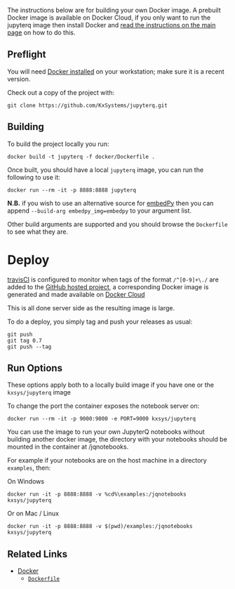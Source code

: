 The instructions below are for building your own Docker image. A prebuilt Docker image is available on Docker Cloud, if you only want to run the jupyterq image then install Docker and [read the instructions on the main page](../README.md#docker) on how to do this.

## Preflight

You will need [Docker installed](https://www.docker.com/community-edition) on your workstation; make sure it is a recent version.

Check out a copy of the project with:

    git clone https://github.com/KxSystems/jupyterq.git

## Building

To build the project locally you run:

    docker build -t jupyterq -f docker/Dockerfile .

Once built, you should have a local `jupyterq` image, you can run the following to use it:

    docker run --rm -it -p 8888:8888 jupyterq


**N.B.** if you wish to use an alternative source for [embedPy](https://github.com/KxSystems/embedPy) then you can append `--build-arg embedpy_img=embedpy` to your argument list.

Other build arguments are supported and you should browse the `Dockerfile` to see what they are.


# Deploy

[travisCI](https://travis-ci.org/) is configured to monitor when tags of the format `/^[0-9]+\./` are added to the [GitHub hosted project](https://github.com/KxSystems/jupyterq), a corresponding Docker image is generated and made available on [Docker Cloud](https://cloud.docker.com/)

This is all done server side as the resulting image is large.

To do a deploy, you simply tag and push your releases as usual:

    git push
    git tag 0.7
    git push --tag


## Run Options

These options apply both to a locally build image if you have one or the `kxsys/jupyterq` image

To change the port the container exposes the notebook server on:

    docker run --rm -it -p 9000:9000 -e PORT=9000 kxsys/jupyterq

You can use the image to run your own JupyterQ notebooks without building another docker image, the directory with your notebooks should be mounted in the container at /jqnotebooks.

For example if your notebooks are on the host machine in a directory `examples`, then:

On Windows

    docker run -it -p 8888:8888 -v %cd%\examples:/jqnotebooks kxsys/jupyterq

Or on Mac / Linux

    docker run -it -p 8888:8888 -v $(pwd)/examples:/jqnotebooks kxsys/jupyterq


## Related Links

 * [Docker](https://docker.com)
     * [`Dockerfile`](https://docs.docker.com/engine/reference/builder/)
